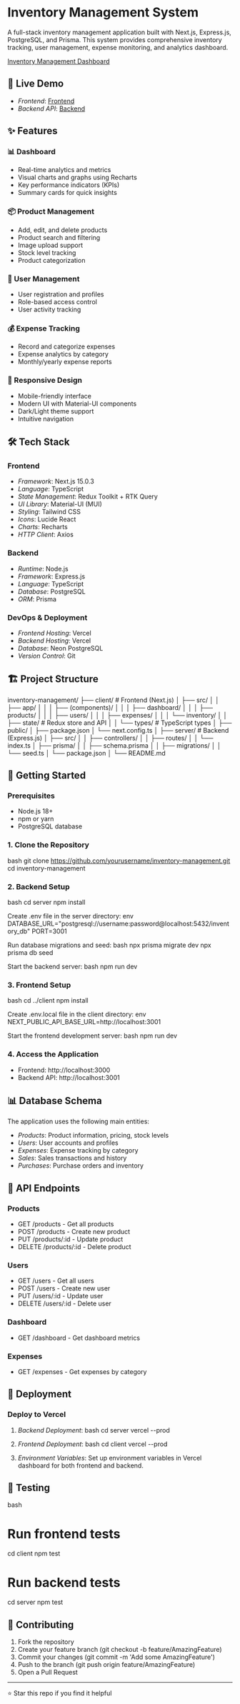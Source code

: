 # Inventory Management System

A full-stack inventory management application built with Next.js, Express.js, PostgreSQL, and Prisma. This system provides comprehensive inventory tracking, user management, expense monitoring, and analytics dashboard.

[Inventory Management Dashboard](https://inventory-frontend-sandy-two.vercel.app)

## 🚀 Live Demo

- *Frontend*: [Frontend](https://inventory-frontend-sandy-two.vercel.app)
- *Backend API*: [Backend](https://inventory-backend-ap90ve4k6-aditya-aryans-projects-f3606139.vercel.app)

## ✨ Features

### 📊 Dashboard
- Real-time analytics and metrics
- Visual charts and graphs using Recharts
- Key performance indicators (KPIs)
- Summary cards for quick insights

### 📦 Product Management
- Add, edit, and delete products
- Product search and filtering
- Image upload support
- Stock level tracking
- Product categorization

### 👥 User Management
- User registration and profiles
- Role-based access control
- User activity tracking

### 💰 Expense Tracking
- Record and categorize expenses
- Expense analytics by category
- Monthly/yearly expense reports

### 📱 Responsive Design
- Mobile-friendly interface
- Modern UI with Material-UI components
- Dark/Light theme support
- Intuitive navigation

## 🛠 Tech Stack

### Frontend
- *Framework*: Next.js 15.0.3
- *Language*: TypeScript
- *State Management*: Redux Toolkit + RTK Query
- *UI Library*: Material-UI (MUI)
- *Styling*: Tailwind CSS
- *Icons*: Lucide React
- *Charts*: Recharts
- *HTTP Client*: Axios

### Backend
- *Runtime*: Node.js
- *Framework*: Express.js
- *Language*: TypeScript
- *Database*: PostgreSQL
- *ORM*: Prisma

### DevOps & Deployment
- *Frontend Hosting*: Vercel
- *Backend Hosting*: Vercel
- *Database*: Neon PostgreSQL
- *Version Control*: Git

## 🏗 Project Structure


inventory-management/
├── client/                 # Frontend (Next.js)
│   ├── src/
│   │   ├── app/
│   │   │   ├── (components)/
│   │   │   ├── dashboard/
│   │   │   ├── products/
│   │   │   ├── users/
│   │   │   ├── expenses/
│   │   │   └── inventory/
│   │   ├── state/          # Redux store and API
│   │   └── types/          # TypeScript types
│   ├── public/
│   ├── package.json
│   └── next.config.ts
│
├── server/                 # Backend (Express.js)
│   ├── src/
│   │   ├── controllers/
│   │   ├── routes/
│   │   └── index.ts
│   ├── prisma/
│   │   ├── schema.prisma
│   │   ├── migrations/
│   │   └── seed.ts
│   └── package.json
│
└── README.md


## 🚀 Getting Started

### Prerequisites
- Node.js 18+ 
- npm or yarn
- PostgreSQL database

### 1. Clone the Repository
bash
git clone https://github.com/yourusername/inventory-management.git
cd inventory-management


### 2. Backend Setup

bash
cd server
npm install


Create .env file in the server directory:
env
DATABASE_URL="postgresql://username:password@localhost:5432/inventory_db"
PORT=3001


Run database migrations and seed:
bash
npx prisma migrate dev
npx prisma db seed


Start the backend server:
bash
npm run dev


### 3. Frontend Setup

bash
cd ../client
npm install


Create .env.local file in the client directory:
env
NEXT_PUBLIC_API_BASE_URL=http://localhost:3001


Start the frontend development server:
bash
npm run dev


### 4. Access the Application

- Frontend: http://localhost:3000
- Backend API: http://localhost:3001

## 📊 Database Schema

The application uses the following main entities:

- *Products*: Product information, pricing, stock levels
- *Users*: User accounts and profiles
- *Expenses*: Expense tracking by category
- *Sales*: Sales transactions and history
- *Purchases*: Purchase orders and inventory

## 🔧 API Endpoints

### Products
- GET /products - Get all products
- POST /products - Create new product
- PUT /products/:id - Update product
- DELETE /products/:id - Delete product

### Users
- GET /users - Get all users
- POST /users - Create new user
- PUT /users/:id - Update user
- DELETE /users/:id - Delete user

### Dashboard
- GET /dashboard - Get dashboard metrics

### Expenses
- GET /expenses - Get expenses by category

## 🚀 Deployment

### Deploy to Vercel

1. *Backend Deployment*:
   bash
   cd server
   vercel --prod
   

2. *Frontend Deployment*:
   bash
   cd client
   vercel --prod
   

3. *Environment Variables*: Set up environment variables in Vercel dashboard for both frontend and backend.

## 🧪 Testing

bash
# Run frontend tests
cd client
npm test

# Run backend tests
cd server
npm test


## 🤝 Contributing

1. Fork the repository
2. Create your feature branch (git checkout -b feature/AmazingFeature)
3. Commit your changes (git commit -m 'Add some AmazingFeature')
4. Push to the branch (git push origin feature/AmazingFeature)
5. Open a Pull Request

---

⭐ Star this repo if you find it helpful

